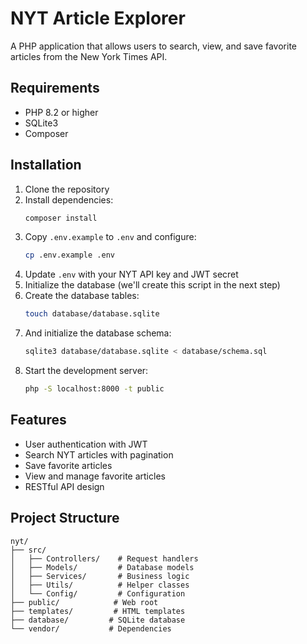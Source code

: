 # NYT Article Explorer

A PHP application that allows users to search, view, and save favorite articles from the New York Times API.

## Requirements

- PHP 8.2 or higher
- SQLite3
- Composer

## Installation

1. Clone the repository
2. Install dependencies:
   ```bash
   composer install
   ```
3. Copy `.env.example` to `.env` and configure:
   ```bash
   cp .env.example .env
   ```
4. Update `.env` with your NYT API key and JWT secret
5. Initialize the database (we'll create this script in the next step)
6. Create the database tables:
   ```bash
   touch database/database.sqlite
   ```
7. And initialize the database schema:
   ```bash
   sqlite3 database/database.sqlite < database/schema.sql
   ```
8. Start the development server:
   ```bash
   php -S localhost:8000 -t public
   ```

## Features

- User authentication with JWT
- Search NYT articles with pagination
- Save favorite articles
- View and manage favorite articles
- RESTful API design

## Project Structure

```
nyt/
├── src/
│   ├── Controllers/    # Request handlers
│   ├── Models/         # Database models
│   ├── Services/       # Business logic
│   ├── Utils/          # Helper classes
│   └── Config/         # Configuration
├── public/            # Web root
├── templates/         # HTML templates
├── database/         # SQLite database
└── vendor/           # Dependencies
```
